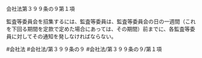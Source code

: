 会社法第３９９条の９第１項

監査等委員会を招集するには、監査等委員は、監査等委員会の日の一週間（これを下回る期間を定款で定めた場合にあっては、その期間）前までに、各監査等委員に対してその通知を発しなければならない。

#会社法
#会社法/第３９９条の９
#会社法/第３９９条の９/第１項
